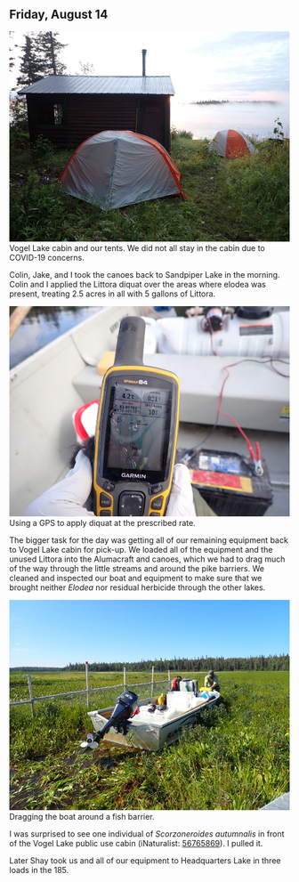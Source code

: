 
## Friday, August 14

![Vogel Lake cabin and our tents. We did not all stay in the cabin due to COVID-19 concerns.](2020-08-14_tents_and_cabin.jpg)\
Vogel Lake cabin and our tents. We did not all stay in the cabin due to COVID-19 concerns.

Colin, Jake, and I took the canoes back to Sandpiper Lake in the morning. Colin and I applied the Littora diquat over the areas where elodea was present, treating 2.5 acres in all with 5 gallons of Littora.

![Using a GPS to apply diquat at the prescribed rate.](2020-08-14_applying_diquat.jpg)\
Using a GPS to apply diquat at the prescribed rate.

The bigger task for the day was getting all of our remaining equipment back to Vogel Lake cabin for pick-up. We loaded all of the equipment and the unused Littora into the Alumacraft and canoes, which we had to drag much of the way through the little streams and around the pike barriers. We cleaned and inspected our boat and equipment to make sure that we brought neither *Elodea* nor residual herbicide through the other lakes.

![Dragging the boat around a fish barrier.](2020-08-14_dragging_boat.jpg)\
Dragging the boat around a fish barrier.

I was surprised to see one individual of *Scorzoneroides autumnalis* in front of the Vogel Lake public use cabin (iNaturalist: [56765869](https://www.inaturalist.org/observations/56765869)). I pulled it.

Later Shay took us and all of our equipment to Headquarters Lake in three loads in the 185.
